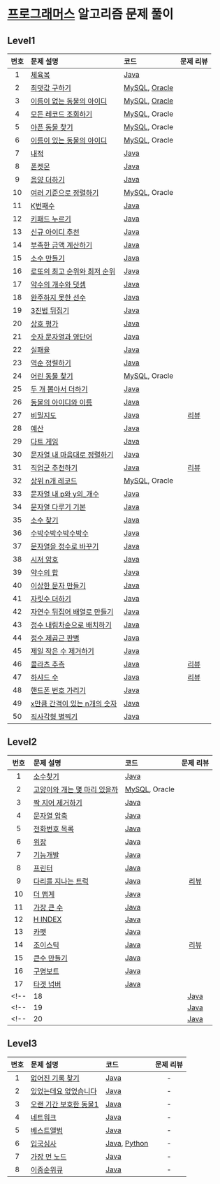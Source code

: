 # [프로그래머스](https://programmers.co.kr) 알고리즘 문제 풀이

## Level1
| 번호 | 문제 설명 | 코드 | 문제 리뷰 |
| :-: | :-- | :-- | :-: |
| 1 | [체육복](Level1/lv1_01_체육복/README.md) | [Java](Level1/lv1_01_체육복/Solution.java) |
| 2 | [최댓값 구하기](Level1/lv1_02_최댓값_구하기/README.md) | [MySQL](Level1/lv1_02_최댓값_구하기/Solution_mysql.sql), [Oracle](Level1/lv1_02_최댓값_구하기/Solution_oracle.sql)
| 3 | [이름이 없는 동물의 아이디](Level1/lv1_03_이름이_없는_동물의_아이디/README.md) | [MySQL](Level1/lv1_03_이름이_없는_동물의_아이디/Solution_mysql.sql), [Oracle](Level1/lv1_03_이름이_없는_동물의_아이디/Solution_oracle.sql) |
| 4 | [모든 레코드 조회하기](Level1/lv1_04_모든_레코드_조회하기/README.md) | [MySQL](Level1/lv1_04_모든_레코드_조회하기/Solution_mysql.sql), Oracle |
| 5 | [아픈 동물 찾기](Level1/lv1_05_아픈_동물_찾기/README.md) | [MySQL](Level1/lv1_05_아픈_동물_찾기/Solution_mysql.sql), Oracle |
| 6 | [이름이 있는 동물의 아이디](Level1/lv1_06_이름이_있는_동물의_아이디/README.md) | [MySQL](Level1/lv1_06_이름이_있는_동물의_아이디/Solution_mysql.sql), Oracle |
| 7 | [내적](Level1/lv1_07_내적/README.md) | [Java](Level1/lv1_07_내적/Solution.java) |
| 8 | [폰켓몬](Level1/lv1_08_폰켓몬/README.md) | [Java](Level1/lv1_08_폰켓몬/Solution.java) |
| 9 | [음양 더하기](Level1/lv1_09_음양_더하기/README.md) | [Java](Level1/lv1_09_음양_더하기/Solution.java) |
| 10 | [여러 기준으로 정렬하기](Level1/lv1_10_여러_기준으로_정렬하기/README.md) | [MySQL](Level1/lv1_10_여러_기준으로_정렬하기/Solution_mysql.sql), Oracle |
| 11 | [K번째수](Level1/lv1_11_K번째수/README.md) | [Java](Level1/lv1_11_K번째수/Solution.java) |
| 12 | [키패드 누르기](Level1/lv1_12_키패드_누르기/README.md) | [Java](Level1/lv1_12_키패드_누르기/Solution.java) |
| 13 | [신규 아이디 추천](Level1/lv1_13_신규_아이디_추천/README.md) | [Java](Level1/lv1_13_신규_아이디_추천/Solution.java) |
| 14 | [부족한 금액 계산하기](Level1/lv1_14_부족한_금액_계산하기/README.md) | [Java](Level1/lv1_14_부족한_금액_계산하기/Solution.java) |
| 15 | [소수 만들기](Level1/lv1_15_소수_만들기/README.md) | [Java](Level1/lv1_15_소수_만들기/Solution.java) |
| 16 | [로또의 최고 순위와 최저 순위](Level1/lv1_16_로또의_최고_순위와_최저_순위/README.md) | [Java](Level1/lv1_16_로또의_최고_순위와_최저_순위/Solution.java) |
| 17 | [약수의 개수와 덧셈](Level1/lv1_17_약수의_개수와_덧셈/README.md) | [Java](Level1/lv1_17_약수의_개수와_덧셈/Solution.java) |
| 18 | [완주하지 못한 선수](Level1/lv1_18_완주하지_못한_선수/README.md) | [Java](Level1/lv1_18_완주하지_못한_선수/Solution.java) |
| 19 | [3진법 뒤집기](Level1/lv1_19_3진법_뒤집기/README.md) | [Java](Level1/lv1_19_3진법_뒤집기/Solution.java) |
| 20 | [상호 평가](Level1/lv1_20_상호_평가/README.md) | [Java](Level1/lv1_20_상호_평가/Solution.java) |
| 21 | [숫자 문자열과 영단어](Level1/lv1_21_숫자_문자열과_영단어/README.md) | [Java](Level1/lv1_21_숫자_문자열과_영단어/Solution.java) |
| 22 | [실패율](Level1/lv1_22_실패율/README.md) | [Java](Level1/lv1_22_실패율/Solution.java) |
| 23 | [역순 정렬하기](Level1/lv1_23_역순_정렬하기/README.md) | [Java](Level1/lv1_23_역순_정렬하기/Solution.java) |
| 24 | [어린 동물 찾기](Level1/lv1_24_어린_동물_찾기/README.md) | [MySQL](Level1/lv1_24_어린_동물_찾기/Solution_mysql.sql), Oracle |
| 25 | [두 개 뽑아서 더하기](Level1/lv1_25_두_개_뽑아서_더하기/README.md) | [Java](Level1/lv1_25_두_개_뽑아서_더하기/Solution.java) |
| 26 | [동물의 아이디와 이름](Level1/lv1_26_동물의_아이디와_이름/README.md) | [Java](Level1/lv1_26_동물의_아이디와_이름/Solution.java) |
| 27 | [비밀지도](Level1/lv1_27_비밀지도/README.md) | [Java](Level1/lv1_27_비밀지도/Solution.java) | [리뷰](https://haservi.github.io/posts/algorithms/programmers/level1/01-algo-secret-map/) |
| 28 | [예산](Level1/lv1_28_예산/README.md) | [Java](Level1/lv1_28_예산/Solution.java) |
| 29 | [다트 게임](Level1/lv1_29_다트_게임/README.md) | [Java](Level1/lv1_29_다트_게임/Solution.java) |
| 30 | [문자열 내 마음대로 정렬하기](Level1/lv1_30_문자열_내_마음대로_정렬하기/README.md) | [Java](Level1/lv1_30_문자열_내_마음대로_정렬하기/Solution.java) |
| 31 | [직업군 추천하기](Level1/lv1_31_직업군_추천하기/README.md) | [Java](Level1/lv1_31_직업군_추천하기/Solution.java) | [리뷰](https://haservi.github.io/posts/algorithms/programmers/level1/02-algo-recommend-job/) |
| 32 | [상위 n개 레코드](Level1/lv1_32_상위_n개_레코드/README.md) | [MySQL](Level1/lv1_32_상위_n개_레코드/Solution_mysql.sql), Oracle |
| 33 | [문자열 내 p와 y의_개수](Level1/lv1_33_문자열_내_p와_y의_개수/README.md) | [Java](Level1/lv1_33_문자열_내_p와_y의_개수/Solution.java) |
| 34 | [문자열 다루기 기본](Level1/lv1_34_문자열_다루기_기본/README.md) | [Java](Level1/lv1_34_문자열_다루기_기본/Solution.java) |
| 35 | [소수 찾기](Level1/lv1_35_소수_찾기/README.md) | [Java](Level1/lv1_35_소수_찾기/Solution.java) |
| 36 | [수박수박수박수박수](Level1/lv1_36_수박수박수박수박수/README.md) | [Java](Level1/lv1_36_수박수박수박수박수/Solution.java) |
| 37 | [문자열을 정수로 바꾸기](Level1/lv1_37_문자열을_정수로_바꾸기/README.md) | [Java](Level1/lv1_37_문자열을_정수로_바꾸기/Solution.java) |
| 38 | [시저 암호](Level1/lv1_38_시저_암호/README.md) | [Java](Level1/lv1_38_시저_암호/Solution.java) |
| 39 | [약수의 합](Level1/lv1_39_약수의_합/README.md) | [Java](Level1/lv1_39_약수의_합/Solution.java) |
| 40 | [이상한 문자 만들기](Level1/lv1_40_이상한_문자_만들기/README.md) | [Java](Level1/lv1_40_이상한_문자_만들기/Solution.java) |
| 41 | [자릿수 더하기](Level1/lv1_41_자릿수_더하기/README.md) | [Java](Level1/lv1_41_자릿수_더하기/Solution.java) |
| 42 | [자연수 뒤집어 배열로 만들기](Level1/lv1_42_자연수_뒤집어_배열로_만들기/README.md) | [Java](Level1/lv1_42_자연수_뒤집어_배열로_만들기/Solution.java) |
| 43 | [정수 내림차순으로 배치하기](Level1/lv1_43_정수_내림차순으로_배치하기/README.md) | [Java](Level1/lv1_43_정수_내림차순으로_배치하기/Solution.java) |
| 44 | [정수 제곱근 판별](Level1/lv1_44_정수_제곱근_판별/README.md) | [Java](Level1/lv1_44_정수_제곱근_판별/Solution.java) |
| 45 | [제일 작은 수 제거하기](Level1/lv1_45_제일_작은_수_제거하기/README.md) | [Java](Level1/lv1_45_제일_작은_수_제거하기/Solution.java) |
| 46 | [콜라츠 추측](Level1/lv1_46_콜라츠_추측/README.md) | [Java](Level1/lv1_46_콜라츠_추측/Solution.java) | [리뷰](https://haservi.github.io/posts/algorithms/programmers/level1/03-algo-colatz-guess/) |
| 47 | [하샤드 수](Level1/lv1_48_핸드폰_번호_가리기/README.md) | [Java](Level1/lv1_47_하샤드_수/Solution.java) | [리뷰](https://haservi.github.io/posts/algorithms/programmers/level2/01-camouflage/) |
| 48 | [핸드폰 번호 가리기](Level1//README.md) | [Java](Level1/lv1_48_핸드폰_번호_가리기/Solution.java) |
| 49 | [x만큼 간격이 있는 n개의 숫자](Level1/lv1_49_x만큼_간격이_있는_n개의_숫자/README.md) | [Java](Level1/lv1_49_x만큼_간격이_있는_n개의_숫자/Solution.java) |
| 50 | [직사각형 별찍기](Level1/lv1_50_직사각형_별찍기/README.md) | [Java](Level1/lv1_50_직사각형_별찍기/Solution.java) |

## Level2
| 번호 | 문제 설명 | 코드 | 문제 리뷰 |
| :-: | :-- | :-- | :-: |
| 1 | [소수찾기](Level2/lv2_01_소수찾기/README.md) | [Java](Level2/lv2_01_소수찾기/Solution.java) |
| 2 | [고양이와 개는 몇 마리 있을까](Level2/lv2_02_고양이와_개는_몇_마리_있을까/README.md) | [MySQL](Level2/lv2_02_고양이와_개는_몇_마리_있을까/Solution_mysql.sql), Oracle |
| 3 | [짝 지어 제거하기](Level2/lv2_03_짝_지어_제거하기/README.md) | [Java](Level2/lv2_03_짝_지어_제거하기/Solution.java) |
| 4 | [문자열 압축](Level2/lv2_04_문자열_압축/README.md) | [Java](Level2/lv2_04_문자열_압축/Solution.java) |
| 5 | [전화번호 목록](Level2/lv2_05_전화번호_목록/README.md) | [Java](Level2/lv2_05_전화번호_목록/Solution.java) |
| 6 | [위장](Level2/lv2_06_위장/README.md) | [Java](Level2/lv2_06_위장/Solution.java) |
| 7 | [기능개발](Level2/lv2_07_기능개발/README.md) | [Java](Level2/lv2_07_기능개발/Solution.java) |
| 8 | [프린터](Level2/lv2_08_프린터/README.md) | [Java](Level2/lv2_08_프린터/Solution.java) |
| 9 | [다리를 지나는 트럭](Level2/lv2_09_다리를_지나는_트럭/README.md) | [Java](Level2/lv2_09_다리를_지나는_트럭/Solution.java) | [리뷰](https://haservi.github.io/posts/algorithms/programmers/level2/02-truck-crossing-the-bridge/) |
| 10 | [더 맵게](Level2/lv2_10_더_맵게/README.md) | [Java](Level2/lv2_10_더_맵게/Solution.java) |
| 11 | [가장 큰 수](Level2/lv2_11_가장_큰_수/README.md) | [Java](Level2/lv2_11_가장_큰_수/Solution.java) |
| 12 | [H INDEX](Level2/lv2_12_H_INDEX/README.md) | [Java](Level2/lv2_12_H_INDEX/Solution.java) |
| 13 | [카펫](Level2/lv2_13_카펫/README.md) | [Java](Level2/lv2_13_카펫/Solution.java) |
| 14 | [조이스틱](Level2/lv2_14_조이스틱/README.md) | [Java](Level2/lv2_14_조이스틱/Solution.java) | [리뷰](https://haservi.github.io/posts/algorithms/programmers/level2/03-joystick/) |
| 15 | [큰수 만들기](Level2/lv2_15_큰수_만들기/README.md) | [Java](Level2/lv2_15_큰수_만들기/Solution.java) |
| 16 | [구명보트](Level2/lv2_16_구명보트/README.md) | [Java](Level2/lv2_16_구명보트/Solution.java) |
| 17 | [타겟 넘버](Level2/lv2_17_타겟_넘버/README.md) | [Java](Level2/lv2_17_타겟_넘버/Solution.java) |
<!-- | 18 | [](Level2//README.md) | [Java](Level2//Solution.java) | -->
<!-- | 19 | [](Level2//README.md) | [Java](Level2//Solution.java) | -->
<!-- | 20 | [](Level2//README.md) | [Java](Level2//Solution.java) | -->

## Level3
| 번호 | 문제 설명 | 코드 | 문제 리뷰 |
| :-: | :-- | :-- | :-: |
| 1 | [없어진 기록 찾기](Level3/lv3_01_없어진_기록_찾기/README.md) | [Java](Level3/lv3_01_없어진_기록_찾기/Solution_mysql.sql) | - |
| 2 | [있었는데요 없었습니다](Level3/lv3_02_있었는데요_없었습니다/README.md) | [Java](Level3/lv3_02_있었는데요_없었습니다/Solution_mysql.sql) | - |
| 3 | [오랜 기간 보호한 동물1](Level3/lv3_03_오랜_기간_보호한_동물_1/README.md) | [Java](Level3/lv3_03_오랜_기간_보호한_동물_1/Solution_mysql.sql) | - |
| 4 | [네트워크](Level3/lv3_04_네트워크/README.md) | [Java](Level3/lv3_04_네트워크/Solution.java) | - |
| 5 | [베스트앨범](https://programmers.co.kr/learn/courses/30/lessons/42579) | [Java](Level3/lv3_05_베스트앨범/Solution.java) | - |
| 6 | [입국심사](https://programmers.co.kr/learn/courses/30/lessons/43238) | [Java](Level3/lv3_06_입국심사/Solution.java), [Python](Level3/lv3_06_입국심사/Solution.py) | - |
| 7 | [가장 먼 노드](https://programmers.co.kr/learn/courses/30/lessons/49189) | [Java](Level3/lv3_07_가장_먼_노드/Solution.java) | - |
| 8 | [이중순위큐](https://programmers.co.kr/learn/courses/30/lessons/42628) | [Java](Level3/lv3_09_이중우선순위큐/Solution.java) | - |

